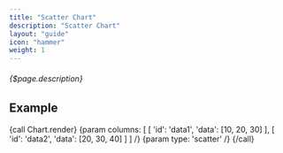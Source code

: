 ```yaml
---
title: "Scatter Chart"
description: "Scatter Chart"
layout: "guide"
icon: "hammer"
weight: 1
---
```


###### {$page.description}

<article id="1">

## Example

{call Chart.render}
	{param columns: [
		[
			'id': 'data1',
			'data': [10, 20, 30]
		],
		[
			'id': 'data2',
			'data': [20, 30, 40]
		]
	] /}
	{param type: 'scatter' /}
{/call}

</article>
